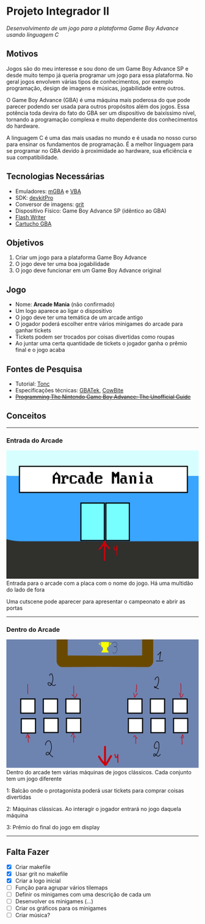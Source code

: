 # Projeto Integrador II
*Desenvolvimento de um jogo para a plataforma Game Boy Advance usando linguagem C*



## Motivos
Jogos são do meu interesse e sou dono de um Game Boy Advance SP e desde muito tempo já queria programar um jogo para essa plataforma. No geral jogos envolvem várias tipos de conhecimentos, por exemplo programação, design de imagens e músicas, jogabilidade entre outros.

O Game Boy Advance (GBA) é uma máquina mais poderosa do que pode parecer podendo ser usada para outros propósitos além dos jogos. Essa potência toda devira do fato do GBA ser um dispositivo de baixíssimo nível, tornando a programação complexa e muito dependente dos conhecimentos do hardware.

A linguagem C é uma das mais usadas no mundo e é usada no nosso curso para ensinar os fundamentos de programação. É a melhor linguagem para se programar no GBA devido à proximidade ao hardware, sua eficiência e sua compatibilidade.



## Tecnologias Necessárias
- Emuladores:	[mGBA](https://mgba.io) e [VBA](https://sourceforge.net/projects/vba/)
- SDK: [devkitPro](https://devkitpro.org/)
- Conversor de imagens: [grit](https://www.coranac.com/projects/grit/)
- Dispositivo Físico: Game Boy Advance SP (idêntico ao GBA)
- [Flash Writer](https://shop.insidegadgets.com/product/gbxcart-rw/)
- [Cartucho GBA](https://shop.insidegadgets.com/product/gba-32mb-1mbit-flash-save-with-rtc-flash-cart-works-with-pokemon-games/)



## Objetivos
1. Criar um jogo para a plataforma Game Boy Advance
2. O jogo deve ter uma boa jogabilidade
3. O jogo deve funcionar em um Game Boy Advance original



## Jogo
- Nome: **Arcade Mania** (não confirmado)
- Um logo aparece ao ligar o dispositivo
- O jogo deve ter uma temática de um arcade antigo
- O jogador poderá escolher entre vários minigames do arcade para ganhar tickets
- Tickets podem ser trocados por coisas divertidas como roupas
- Ao juntar uma certa quantidade de tickets o jogador ganha o prêmio final e o jogo acaba



## Fontes de Pesquisa
- Tutorial: [Tonc](https://www.coranac.com/tonc/text/toc.htm)
- Especificações técnicas: [GBATek](http://problemkaputt.de/gbatek.htm), [CowBite](https://www.cs.rit.edu/~tjh8300/CowBite/CowBiteSpec.htm)
- ~~[Programming The Nintendo Game Boy Advance: The Unofficial Guide](http://www.freeinfosociety.com/media/pdf/2901.pdf)~~



## Conceitos
---

### Entrada do Arcade

![Entrada do arcade](extra/Entrada.png)
Entrada para o arcade com a placa com o nome do jogo. Há uma multidão do lado de fora

Uma cutscene pode aparecer para apresentar o campeonato e abrir as portas

---

### Dentro do Arcade

![Dentro do arcade](extra/Arcade.png)
Dentro do arcade tem várias máquinas de jogos clássicos. Cada conjunto tem um jogo diferente

1: Balcão onde o protagonista poderá usar tickets para comprar coisas divertidas

2: Máquinas clássicas. Ao interagir o jogador entrará no jogo daquela máquina

3: Prêmio do final do jogo em display

---



## Falta Fazer
- [x] Criar makefile
- [x] Usar grit no makefile
- [x] Criar a logo inicial
- [ ] Função para agrupar vários tilemaps
- [ ] Definir os minigames com uma descrição de cada um
- [ ] Desenvolver os minigames (...)
- [ ] Criar os gráficos para os minigames
- [ ] Criar música?